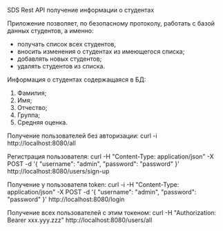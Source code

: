 SDS Rest API получение информации о студентах

Приложение позволяет, по безопасному протоколу, работать с базой данных студентов, а именно:
 - получать список всех студентов,
 - вносить изменения о студентах из имеющегося списка;
 - добавлять новых студентов;
 - удалять студентов из списка.

Информация о студентах содержащаяся в БД:
1. Фамилия;
2. Имя;
3. Отчество;
4. Группа;
5. Средняя оценка.

Получение пользователей без авторизации:
curl -i http://localhost:8080/all

Регистрация пользователя:
curl -H "Content-Type: application/json" -X POST -d '{
"username": "admin",
"password": "password"
}' http://localhost:8080/users/sign-up

Получение у пользователя token:
curl -i -H "Content-Type: application/json" -X POST -d '{
"username": "admin",
"password": "password"
}' http://localhost:8080/login

Получение всех пользователей с этим токеном:
curl -H "Authorization: Bearer xxx.yyy.zzz" http://localhost:8080/users/all
